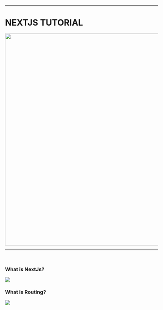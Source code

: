 <hr/>
<h1>NEXTJS TUTORIAL</h1>
<img src="https://github.com/user-attachments/assets/c8c95cdb-8f8b-4c2e-9846-5dc7257442ad" width=1000px height=700px/>
<hr/>
<br/>
<h3>What is NextJs?</h3>
<img src="https://github.com/user-attachments/assets/891d7e20-34c9-44c5-85d1-f8499ab1bd90"/>
<h3>What is Routing?</h3>
<img src="https://github.com/user-attachments/assets/ffa22e89-5d80-4d66-b446-41be5ad23648"/>
